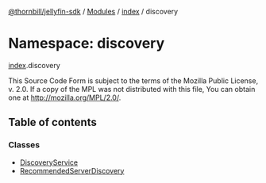 [@thornbill/jellyfin-sdk](../README.md) / [Modules](../modules.md) / [index](index.md) / discovery

# Namespace: discovery

[index](index.md).discovery

This Source Code Form is subject to the terms of the Mozilla Public
License, v. 2.0. If a copy of the MPL was not distributed with this
file, You can obtain one at http://mozilla.org/MPL/2.0/.

## Table of contents

### Classes

- [DiscoveryService](../classes/index.discovery.DiscoveryService.md)
- [RecommendedServerDiscovery](../classes/index.discovery.RecommendedServerDiscovery.md)
